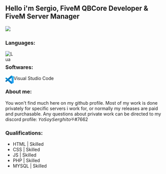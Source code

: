 
## Hello i'm Sergìo, FiveM QBCore Developer & FiveM Server Manager

![](https://komarev.com/ghpvc/?username=YoSoySerghito&color=green)

### Languages:
<a href="https://www.lua.org/" target="_blank"> <img align="left" alt="Lua" width="26px" src="https://upload.wikimedia.org/wikipedia/commons/thumb/c/cf/Lua-Logo.svg/1200px-Lua-Logo.svg.png"/> </a>

<br>

### Softwares:
<img align="left" alt="Visual Studio Code" width="26px" src="https://raw.githubusercontent.com/github/explore/80688e429a7d4ef2fca1e82350fe8e3517d3494d/topics/visual-studio-code/visual-studio-code.png">Visual Studio Code</img>
<br>

### About me:


You won't find much here on my github profile. Most of my work is done privately for specific servers i work for, or normally my releases are paid and purchasable. Any questions about private work can be directed to my discord profile: 𝘠𝘰𝘚𝘰𝘺𝘚𝘦𝘳𝘨𝘩𝘪𝘵𝘰⛧#7662
 
### Qualifications:
- HTML | Skilled
- CSS  | Skilled
- JS | Skilled
- PHP  | Skilled
- MYSQL | Skilled
